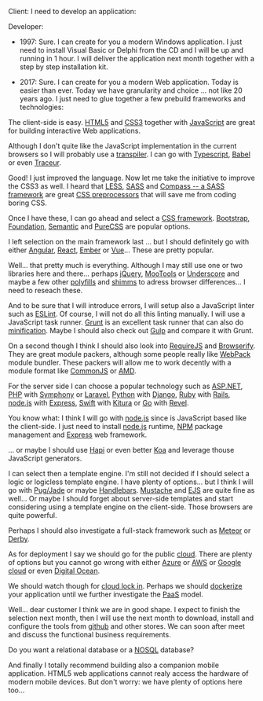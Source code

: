 Client: I need to develop an application:

Developer:

- 1997: Sure. I can create for you a modern Windows application. I just need to install Visual Basic or Delphi from the CD and I will be up and running in 1 hour. I will deliver the application next month together with a step by step installation kit.

- 2017: Sure. I can create for you a modern Web application. Today is easier than ever. Today we have granularity and choice ... not like 20 years ago. I just need to glue together a few prebuild frameworks and technologies:

 The client-side is easy. [HTML5](https://www.w3schools.com/html/html5_intro.asp) and [CSS3](https://www.w3schools.com/css/css3_intro.asp) together with [JavaScript](https://www.ecma-international.org/publications/standards/Ecma-262.htm) are great for building interactive Web applications. 

 Although I don't quite like the JavaScript implementation in the current browsers so I will probably use a [transpiler](https://en.wikipedia.org/wiki/Source-to-source_compiler). I can go with [Typescript](https://www.typescriptlang.org), [Babel](https://babeljs.io) or even [Traceur](https://github.com/google/traceur-compiler). 

 Good! I just improved the language. Now let me take the initiative to improve the CSS3 as well. I heard that [LESS](http://lesscss.org), [SASS](http://sass-lang.com) and [Compass -- a SASS framework](http://compass-style.org) are great [CSS preprocessors](https://htmlmag.com/article/an-introduction-to-css-preprocessors-sass-less-stylus) that will save me from coding boring CSS.

 Once I have these, I can go ahead and select a [CSS framework](https://en.wikipedia.org/wiki/CSS_framework). [Bootstrap](http://getbootstrap.com/), [Foundation](http://foundation.zurb.com), [Semantic](http://semantic-ui.com) and [PureCSS](https://purecss.io) are popular options.

 I left selection on the main framework last ... but I should definitely go with either [Angular](https://angularjs.org), [React](https://facebook.github.io/react/), [Ember](http://emberjs.com) or [Vue](https://vuejs.org)... These are pretty popular.

 Well... that pretty much is everything. Although I may still use one or two libraries here and there... perhaps [jQuery](https://jquery.com), [MooTools](https://mootools.net) or [Underscore](http://underscorejs.org) and maybe a few other [polyfills](https://github.com/Modernizr/Modernizr/wiki/HTML5-Cross-Browser-Polyfills) and [shimms](https://github.com/es-shims/es5-shim) to adress browser differences... I need to reseach these.

 And to be sure that I will introduce errors, I will setup also a JavaScript linter such as [ESLint](http://eslint.org/). Of course, I will not do all this linting manually. I will use a JavaScript task runner. [Grunt](https://gruntjs.com/) is an excellent task runner that can also do [minification](https://en.wikipedia.org/wiki/Minification_(programming)). Maybe I should also check out [Gulp](http://gulpjs.com/) and compare it with Grunt.

 On a second though I think I should also look into [RequireJS](http://requirejs.org/) and [Browserify](http://browserify.org/). They are great module packers, although some people really like [WebPack](http://webpack.github.io/) module bundler. These packers will allow me to work decently with a module format like [CommonJS](https://en.wikipedia.org/wiki/CommonJS) or [AMD](https://en.wikipedia.org/wiki/Asynchronous_module_definition).

 
 For the server side I can choose a popular technology such as [ASP.NET](https://www.asp.net/), [PHP](http://php.net/) with [Symphony](https://symfony.com/) or [Laravel](https://laravel.com/), [Python](https://www.python.org/) with [Django](https://www.djangoproject.com/), [Ruby](https://www.ruby-lang.org/) with [Rails](http://rubyonrails.org/), [node.js](https://nodejs.org/en/) with [Express](https://expressjs.com/), [Swift](https://en.wikipedia.org/wiki/Swift_(programming_language)) with [Kitura](http://www.kitura.io/) or [Go](https://golang.org/) with [Revel](https://revel.github.io/). 

 You know what: I think I will go with [node.js](https://nodejs.org/en/) since is JavaScript based like the client-side. I just need to install [node.js](https://nodejs.org/en/) runtime, [NPM](https://www.npmjs.com/) package management and [Express](https://expressjs.com/) web framework. 
 
 ... or maybe I should use [Hapi](https://hapijs.com/) or even better [Koa](http://koajs.com/) and leverage thouse JavaScript generators.

 I can select then a template engine. I'm still not decided if I should select a logic or logicless template engine. I have plenty of options... but I think I will go with [Pug/Jade](https://pugjs.org) or maybe [Handlebars](http://handlebarsjs.com). [Mustache](http://mustache.github.io) and [EJS](http://www.embeddedjs.com) are quite fine as well... Or maybe I should forget about server-side templates and start considering using a template engine on the client-side. Those browsers are quite powerful.

 Perhaps I should also investigate a full-stack framework such as [Meteor](https://www.meteor.com/) or [Derby](http://derbyjs.com/).

 As for deployment I say we should go for the public [cloud](https://en.wikipedia.org/wiki/Cloud_computing). There are plenty of options but you cannot go wrong with either [Azure](https://azure.microsoft.com/en-us/) or [AWS](https://aws.amazon.com/) or [Google cloud](https://cloud.google.com/) or even [Digital Ocean](https://www.digitalocean.com/).

 We should watch though for [cloud lock in](http://www.computerweekly.com/opinion/Cloud-vendor-lock-in-our-experience). Perhaps we should [dockerize](https://www.docker.com/) your application until we further investigate the [PaaS](https://en.wikipedia.org/wiki/Platform_as_a_service) model.

 Well... dear customer I think we are in good shape. I expect to finish the selection next month, then I will use the next month to download, install and configure the tools from [github](https://github.com/) and other stores. We can soon after meet and discuss the functional business requirements.

 Do you want a relational database or a [NOSQL](https://en.wikipedia.org/wiki/NoSQL) database?

 And finally I totally recommend building also a companion mobile application. HTML5 web applications cannot realy access the hardware of modern mobile devices. But don't worry: we have plenty of options here too...
 